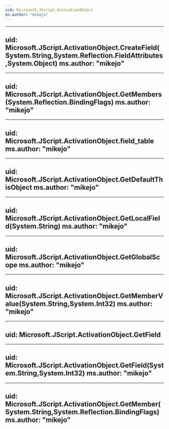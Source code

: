 ```yaml
---
uid: Microsoft.JScript.ActivationObject
ms.author: "mikejo"
---
```


---
uid: Microsoft.JScript.ActivationObject.CreateField(System.String,System.Reflection.FieldAttributes,System.Object)
ms.author: "mikejo"
---

---
uid: Microsoft.JScript.ActivationObject.GetMembers(System.Reflection.BindingFlags)
ms.author: "mikejo"
---

---
uid: Microsoft.JScript.ActivationObject.field_table
ms.author: "mikejo"
---

---
uid: Microsoft.JScript.ActivationObject.GetDefaultThisObject
ms.author: "mikejo"
---

---
uid: Microsoft.JScript.ActivationObject.GetLocalField(System.String)
ms.author: "mikejo"
---

---
uid: Microsoft.JScript.ActivationObject.GetGlobalScope
ms.author: "mikejo"
---

---
uid: Microsoft.JScript.ActivationObject.GetMemberValue(System.String,System.Int32)
ms.author: "mikejo"
---

---
uid: Microsoft.JScript.ActivationObject.GetField
---

---
uid: Microsoft.JScript.ActivationObject.GetField(System.String,System.Int32)
ms.author: "mikejo"
---

---
uid: Microsoft.JScript.ActivationObject.GetMember(System.String,System.Reflection.BindingFlags)
ms.author: "mikejo"
---
